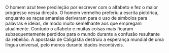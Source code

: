 ﻿O homem azul teve predileção por escrever com o alfabeto e fez o maior progresso nessa direção. O homem vermelho preferiu a escrita pictórica, enquanto as raças amarelas derivaram para o uso de símbolos para palavras e ideias, de modo muito semelhante aos que empregam atualmente. Contudo o alfabeto e muitas coisas mais ficaram subsequentemente perdidos para o mundo durante a confusão resultante da rebelião. A apostasia de Caligástia destruiu a esperança mundial de uma língua universal, pelo menos durante idades incontáveis.